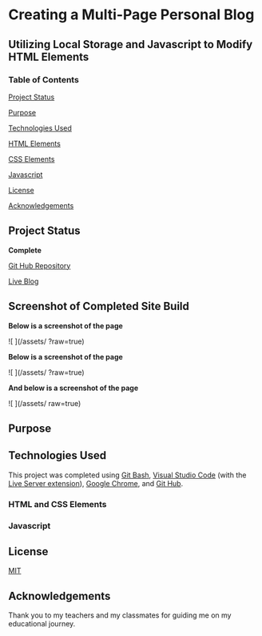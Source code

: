 # Creating a Multi-Page Personal Blog

## Utilizing Local Storage and Javascript to Modify HTML Elements

### Table of Contents

[Project Status](#project-status)

[Purpose](#purpose)

[Technologies Used](#technologies-used)

[HTML Elements](#html-elements)

[CSS Elements](#css-elements)

[Javascript](#javascript)

[License](#license)

[Acknowledgements](#acknowledgements)

## Project Status

**Complete**

[Git Hub Repository](https://github.com/aaguimond/module04-challenge-personal-blog)

[Live Blog](https://aaguimond.github.io/module04-challenge-personal-blog/)

## Screenshot of Completed Site Build

**Below is a screenshot of the page**

![ ](/assets/ ?raw=true)

**Below is a screenshot of the page**

![ ](/assets/ ?raw=true)

**And below is a screenshot of the page**

![ ](/assets/ raw=true)

## Purpose



## Technologies Used

This project was completed using [Git Bash](https://git-scm.com/about), [Visual Studio Code](https://code.visualstudio.com/) (with the [Live Server extension](https://marketplace.visualstudio.com/items?itemName=ritwickdey.LiveServer)), [Google Chrome](https://www.google.com/chrome/), and [Git Hub](https://github.com/).

### HTML and CSS Elements



### Javascript



## License

[MIT](https://opensource.org/license/mit)

## Acknowledgements

Thank you to my teachers and my classmates for guiding me on my educational journey.